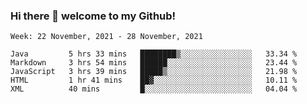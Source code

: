 ### Hi there 👋 welcome to my Github! 

<!--START_SECTION:waka-->
```text
Week: 22 November, 2021 - 28 November, 2021

Java         5 hrs 33 mins   ████████▒░░░░░░░░░░░░░░░░   33.34 % 
Markdown     3 hrs 54 mins   ██████░░░░░░░░░░░░░░░░░░░   23.44 % 
JavaScript   3 hrs 39 mins   █████▒░░░░░░░░░░░░░░░░░░░   21.98 % 
HTML         1 hr 41 mins    ██▓░░░░░░░░░░░░░░░░░░░░░░   10.11 % 
XML          40 mins         █░░░░░░░░░░░░░░░░░░░░░░░░   04.04 % 
```
<!--END_SECTION:waka-->

